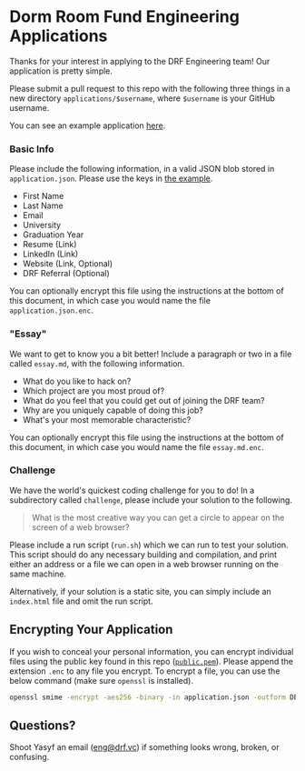 # Dorm Room Fund Engineering Applications

Thanks for your interest in applying to the DRF Engineering team! Our application is pretty simple.

Please submit a pull request to this repo with the following three things in a new directory `applications/$username`, where `$username` is your GitHub username.

You can see an example application [here](applications/yasyf).

### Basic Info

Please include the following information, in a valid JSON blob stored in `application.json`. Please use the keys in [the example](applications/yasyf/application.json).

  - First Name
  - Last Name
  - Email
  - University
  - Graduation Year
  - Resume (Link)
  - LinkedIn (Link)
  - Website (Link, Optional)
  - DRF Referral (Optional)

You can optionally encrypt this file using the instructions at the bottom of this document, in which case you would name the file `application.json.enc`.

### "Essay"

We want to get to know you a bit better! Include a paragraph or two in a file called `essay.md`, with the following information.

 - What do you like to hack on?
 - Which project are you most proud of?
 - What do you feel that you could get out of joining the DRF team?
 - Why are you uniquely capable of doing this job?
 - What's your most memorable characteristic?

You can optionally encrypt this file using the instructions at the bottom of this document, in which case you would name the file `essay.md.enc`.

### Challenge

We have the world's quickest coding challenge for you to do! In a subdirectory called `challenge`, please include your solution to the following.

> What is the most creative way you can get a circle to appear on the screen of a web browser?

Please include a run script (`run.sh`) which we can run to test your solution. This script should do any necessary building and compilation, and print either an address or a file we can open in a web browser running on the same machine.

Alternatively, if your solution is a static site, you can simply include an `index.html` file and omit the run script.

## Encrypting Your Application

If you wish to conceal your personal information, you can encrypt individual files using the public key found in this repo ([`public.pem`](public.pem)). Please append the extension `.enc` to any file you encrypt. To encrypt a file, you can use the below command (make sure `openssl` is installed).

```bash
openssl smime -encrypt -aes256 -binary -in application.json -outform DEM -out application.json.enc public.pem
```

## Questions?

Shoot Yasyf an email (eng@drf.vc) if something looks wrong, broken, or confusing.
